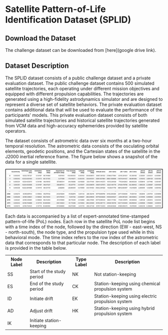 # Satellite Pattern-of-Life Identification Dataset (SPLID)

## Download the Dataset
The challenge dataset can be downloaded from [here](google drive link).

## Dataset Description
The SPLID dataset consists of a public challenge dataset and a private evaluation dataset. The public challenge dataset contains 500 simulated satellite trajectories, each operating under different mission objectives and equipped with different propulsion capabilities. The trajectories are generated using a high-fidelity astrodynamics simulator and are designed to represent a diverse set of satellite behaviors. The private evaluation dataset contains additional data that will be used to evaluate the performance of the participants' models. This private evaluation dataset consists of both simulated satellite trajectories and historical satellite trajectories generated from VCM data and high-accuracy ephemerides provided by satellite operators.

The dataset consists of astrometric data over six months at a two-hour temporal resolution. The astrometric data consists of the osculating orbital elements, geodetic positions, and the Cartesian states of the satellite in the J2000 inertial reference frame. The figure below shows a snapshot of the data for a single satellite.

![alt text](example_data.png?raw=true)

Each data is accompanied by a list of expert-annotated time-stamped pattern-of-life (PoL) nodes. Each row in the satellite PoL node list begins with a time index of the node, followed by the direction (EW - east-west, NS - north-south), the node type, and the propulsion type used while in this behavioral mode. The time index refers to the row index of the astrometric data that corresponds to that particular node. The description of each label is provided in the table below.

<table>
  <tr>
    <th>Node Label</th>
    <th>Description</th> 
    <th>Type Label</th>
    <th>Description</th> 
  </tr>
  <tr>
    <td>SS</td>
    <td>Start of the study period</td> 
    <td>NK</td>
    <td>Not station-keeping</td>
  </tr>
  <tr>
    <td>ES</td>
    <td>End of the study period</td> 
    <td>CK</td>
    <td>Station-keeping using chemical propulsion system</td>
  </tr>
  <tr>
    <td>ID</td>
    <td>Initiate drift</td> 
    <td>EK</td>
    <td>Station-keeping using electric propulsion system</td>
  </tr>
  <tr>
    <td>AD</td>
    <td>Adjust drift</td> 
    <td>HK</td>
    <td>Station-keeping using hybrid propulsion system</td>
  </tr>
  <tr>
    <td>IK</td>
    <td>Initiate station-keeping</td> 
    <td> </td>
    <td> </td>
  </tr>
</table>